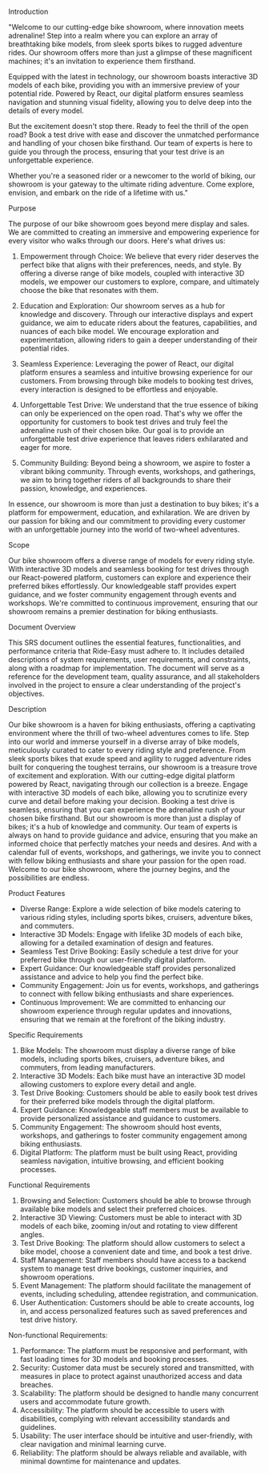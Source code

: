 Introduction

"Welcome to our cutting-edge bike showroom, where innovation meets adrenaline! Step into a realm where you can explore an array of breathtaking bike models, from sleek sports bikes to rugged adventure rides. Our showroom offers more than just a glimpse of these magnificent machines; it's an invitation to experience them firsthand.

Equipped with the latest in technology, our showroom boasts interactive 3D models of each bike, providing you with an immersive preview of your potential ride. Powered by React, our digital platform ensures seamless navigation and stunning visual fidelity, allowing you to delve deep into the details of every model.

But the excitement doesn't stop there. Ready to feel the thrill of the open road? Book a test drive with ease and discover the unmatched performance and handling of your chosen bike firsthand. Our team of experts is here to guide you through the process, ensuring that your test drive is an unforgettable experience.

Whether you're a seasoned rider or a newcomer to the world of biking, our showroom is your gateway to the ultimate riding adventure. Come explore, envision, and embark on the ride of a lifetime with us."

Purpose

The purpose of our bike showroom goes beyond mere display and sales. We are committed to creating an immersive and empowering experience for every visitor who walks through our doors. Here's what drives us:

1. Empowerment through Choice: We believe that every rider deserves the perfect bike that aligns with their preferences, needs, and style. By offering a diverse range of bike models, coupled with interactive 3D models, we empower our customers to explore, compare, and ultimately choose the bike that resonates with them.

2. Education and Exploration:  Our showroom serves as a hub for knowledge and discovery. Through our interactive displays and expert guidance, we aim to educate riders about the features, capabilities, and nuances of each bike model. We encourage exploration and experimentation, allowing riders to gain a deeper understanding of their potential rides.

3. Seamless Experience:  Leveraging the power of React, our digital platform ensures a seamless and intuitive browsing experience for our customers. From browsing through bike models to booking test drives, every interaction is designed to be effortless and enjoyable.

4. Unforgettable Test Drive: We understand that the true essence of biking can only be experienced on the open road. That's why we offer the opportunity for customers to book test drives and truly feel the adrenaline rush of their chosen bike. Our goal is to provide an unforgettable test drive experience that leaves riders exhilarated and eager for more.

5. Community Building: Beyond being a showroom, we aspire to foster a vibrant biking community. Through events, workshops, and gatherings, we aim to bring together riders of all backgrounds to share their passion, knowledge, and experiences.

In essence, our showroom is more than just a destination to buy bikes; it's a platform for empowerment, education, and exhilaration. We are driven by our passion for biking and our commitment to providing every customer with an unforgettable journey into the world of two-wheel adventures.


Scope

Our bike showroom offers a diverse range of models for every riding style. With interactive 3D models and seamless booking for test drives through our React-powered platform, customers can explore and experience their preferred bikes effortlessly. Our knowledgeable staff provides expert guidance, and we foster community engagement through events and workshops. We're committed to continuous improvement, ensuring that our showroom remains a premier destination for biking enthusiasts.

Document Overview

This SRS document outlines the essential features, functionalities, and performance criteria that  Ride-Easy must adhere to. It includes detailed descriptions of system requirements, user requirements, and constraints, along with a roadmap for implementation. The document will serve as a reference for the development team, quality assurance, and all stakeholders involved in the project to ensure a clear understanding of the project's objectives.

Description

Our bike showroom is a haven for biking enthusiasts, offering a captivating environment where the thrill of two-wheel adventures comes to life. Step into our world and immerse yourself in a diverse array of bike models, meticulously curated to cater to every riding style and preference. From sleek sports bikes that exude speed and agility to rugged adventure rides built for conquering the toughest terrains, our showroom is a treasure trove of excitement and exploration.
With our cutting-edge digital platform powered by React, navigating through our collection is a breeze. Engage with interactive 3D models of each bike, allowing you to scrutinize every curve and detail before making your decision. Booking a test drive is seamless, ensuring that you can experience the adrenaline rush of your chosen bike firsthand.
But our showroom is more than just a display of bikes; it's a hub of knowledge and community. Our team of experts is always on hand to provide guidance and advice, ensuring that you make an informed choice that perfectly matches your needs and desires. And with a calendar full of events, workshops, and gatherings, we invite you to connect with fellow biking enthusiasts and share your passion for the open road.
Welcome to our bike showroom, where the journey begins, and the possibilities are endless.

Product Features

- Diverse Range: Explore a wide selection of bike models catering to various riding styles, including sports bikes, cruisers, adventure bikes, and commuters.
- Interactive 3D Models: Engage with lifelike 3D models of each bike, allowing for a detailed examination of design and features.
- Seamless Test Drive Booking: Easily schedule a test drive for your preferred bike through our user-friendly digital platform.
- Expert Guidance: Our knowledgeable staff provides personalized assistance and advice to help you find the perfect bike.
- Community Engagement: Join us for events, workshops, and gatherings to connect with fellow biking enthusiasts and share experiences.
- Continuous Improvement: We are committed to enhancing our showroom experience through regular updates and innovations, ensuring that we remain at the forefront of the biking industry.


Specific Requirements

1. Bike Models: The showroom must display a diverse range of bike models, including sports bikes, cruisers, adventure bikes, and commuters, from leading manufacturers.
2. Interactive 3D Models: Each bike must have an interactive 3D model allowing customers to explore every detail and angle.
3. Test Drive Booking: Customers should be able to easily book test drives for their preferred bike models through the digital platform.
4. Expert Guidance: Knowledgeable staff members must be available to provide personalized assistance and guidance to customers.
5. Community Engagement: The showroom should host events, workshops, and gatherings to foster community engagement among biking enthusiasts.
6. Digital Platform: The platform must be built using React, providing seamless navigation, intuitive browsing, and efficient booking processes.

Functional Requirements

1. Browsing and Selection: Customers should be able to browse through available bike models and select their preferred choices.
2. Interactive 3D Viewing: Customers must be able to interact with 3D models of each bike, zooming in/out and rotating to view different angles.
3. Test Drive Booking: The platform should allow customers to select a bike model, choose a convenient date and time, and book a test drive.
4. Staff Management: Staff members should have access to a backend system to manage test drive bookings, customer inquiries, and showroom operations.
5. Event Management: The platform should facilitate the management of events, including scheduling, attendee registration, and communication.
6. User Authentication: Customers should be able to create accounts, log in, and access personalized features such as saved preferences and test drive history.

Non-functional Requirements:

1. Performance: The platform must be responsive and performant, with fast loading times for 3D models and booking processes.
2. Security: Customer data must be securely stored and transmitted, with measures in place to protect against unauthorized access and data breaches.
3. Scalability: The platform should be designed to handle many concurrent users and accommodate future growth.
4. Accessibility:  The platform should be accessible to users with disabilities, complying with relevant accessibility standards and guidelines.
5. Usability:  The user interface should be intuitive and user-friendly, with clear navigation and minimal learning curve.
6. Reliability: The platform should be always reliable and available, with minimal downtime for maintenance and updates.






 

 

 

 


 

 
